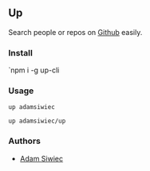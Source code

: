 ## Up

Search people or repos on [Github](https://github.com) easily.

### Install
`npm i -g up-cli
### Usage
```
up adamsiwiec

up adamsiwiec/up
```

### Authors
- [Adam Siwiec](https://siwiec.us)
